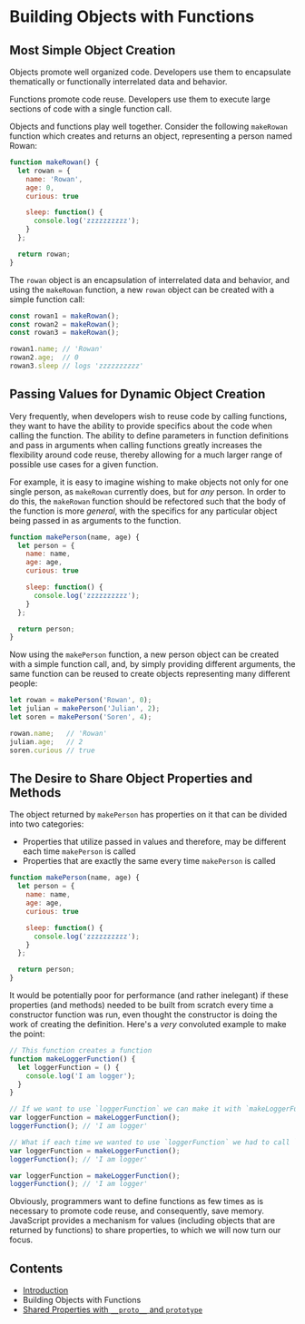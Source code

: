 # Building Objects with Functions

## Most Simple Object Creation

Objects promote well organized code. Developers use them to encapsulate thematically or functionally interrelated data and behavior.

Functions promote code reuse. Developers use them to execute large sections of code with a single function call.

Objects and functions play well together. Consider the following `makeRowan` function which creates and returns an object, representing a person named Rowan:

```javascript
function makeRowan() {
  let rowan = {
    name: 'Rowan',
    age: 0,
    curious: true

    sleep: function() {
      console.log('zzzzzzzzzz');
    }
  };

  return rowan;
}
```

The `rowan` object is an encapsulation of interrelated data and behavior, and using the `makeRowan` function, a new `rowan` object can be created with a simple function call:

```javascript
const rowan1 = makeRowan();
const rowan2 = makeRowan();
const rowan3 = makeRowan();

rowan1.name; // 'Rowan'
rowan2.age;  // 0
rowan3.sleep // logs 'zzzzzzzzzz'
```

## Passing Values for Dynamic Object Creation

Very frequently, when developers wish to reuse code by calling functions, they want to have the ability to provide specifics about the code when calling the function. The ability to define parameters in function definitions and pass in arguments when calling functions greatly increases the flexibility around code reuse, thereby allowing for a much larger range of possible use cases for a given function.

For example, it is easy to imagine wishing to make objects not only for one single person, as `makeRowan` currently does, but for *any* person. In order to do this, the `makeRowan` function should be refectored such that the body of the function is more *general*, with the specifics for any particular object being passed in as arguments to the function.

```javascript
function makePerson(name, age) {
  let person = {
    name: name,
    age: age,
    curious: true

    sleep: function() {
      console.log('zzzzzzzzzz');
    }
  };

  return person;
}
```

Now using the `makePerson` function, a new person object can be created with a simple function call, and, by simply providing different arguments, the same function can be reused to create objects representing many different people:

```javascript
let rowan = makePerson('Rowan', 0);
let julian = makePerson('Julian', 2);
let soren = makePerson('Soren', 4);

rowan.name;   // 'Rowan'
julian.age;   // 2
soren.curious // true
```

## The Desire to Share Object Properties and Methods

The object returned by `makePerson` has properties on it that can be divided into two categories:

- Properties that utilize passed in values and therefore, may be different each time `makePerson` is called
- Properties that are exactly the same every time `makePerson` is called

```javascript
function makePerson(name, age) {
  let person = {
    name: name,
    age: age,
    curious: true

    sleep: function() {
      console.log('zzzzzzzzzz');
    }
  };

  return person;
}
```

It would be potentially poor for performance (and rather inelegant) if these properties (and methods) needed to be built from scratch every time a constructor function was run, even thought the constructor is doing the work of creating the definition. Here's a *very* convoluted example to make the point:

```javascript
// This function creates a function
function makeLoggerFunction() {
  let loggerFunction = () {
    console.log('I am logger');
  }
}

// If we want to use `loggerFunction` we can make it with `makeLoggerFunction`
var loggerFunction = makeLoggerFunction();
loggerFunction(); // 'I am logger'

// What if each time we wanted to use `loggerFunction` we had to call `makeLoggerFunction` again!?
var loggerFunction = makeLoggerFunction();
loggerFunction(); // 'I am logger'

var loggerFunction = makeLoggerFunction();
loggerFunction(); // 'I am logger'
```

Obviously, programmers want to define functions as few times as is necessary to promote code reuse, and consequently, save memory. JavaScript provides a mechanism for values (including objects that are returned by functions) to share properties, to which we will now turn our focus.

## Contents

- [Introduction](../README.md)
- Building Objects with Functions
- [Shared Properties with `__proto__` and `prototype`](shared_properties.md)
